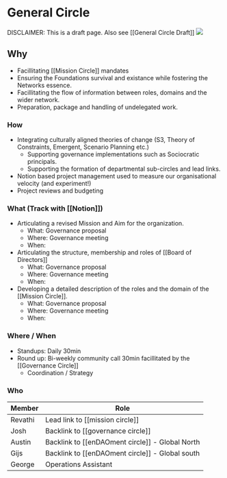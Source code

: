 # General Circle
DISCLAIMER: This is a draft page. 
Also see [[General Circle Draft]]
![](app://local/%2FUsers%2Fskynet2%2FDocuments%2FObsidian%2Fassets%2FGeneralEcology.jpg?1643133069214)

## Why
- Facillitating [[Mission Circle]] mandates
- Ensuring the Foundations survival and existance while fostering the Networks essence.
- Facillitating the flow of information between roles, domains and the wider network.
- Preparation, package and handling of undelegated work.

### How
- Integrating culturally aligned theories of change (S3, Theory of Constraints, Emergent, Scenario Planning etc.)
	- Supporting governance implementations such as Sociocratic principals.
	- Supporting the formation of departmental sub-circles and lead links.
- Notion based project management used to measure our organisational velocity (and experiment!)
- Project reviews and budgeting

### What (Track with [[Notion]])
- Articulating a revised Mission and Aim for the organization.
	- What: Governance proposal
	- Where: Governance meeting
	- When: 
- Articulating the structure, membership and roles of [[Board of Directors]]
	- What: Governance proposal
	- Where: Governance meeting
	- When: 
- Developing a detailed description of the roles and the domain of the [[Mission Circle]].
	- What: Governance proposal
	- Where: Governance meeting
	- When: 


### Where / When
- Standups: Daily 30min
- Round up: Bi-weekly community call 30min facillitated by the [[Governance Circle]]
	- Coordination / Strategy

### Who 
| Member | Role |
|---|---|
| Revathi | Lead link to [[mission circle]] |
| Josh | Backlink to [[governance circle]] |
| Austin | Backlink to [[enDAOment circle]] - Global North |
| Gijs | Backlink to [[enDAOment circle]] - Global south |
| George | Operations Assistant |